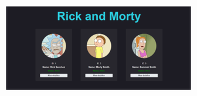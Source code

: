 ![Rickandmorty.png](https://raw.githubusercontent.com/Gonza0624/Rick-And-Morty-API/main/rickandmorty.png)
